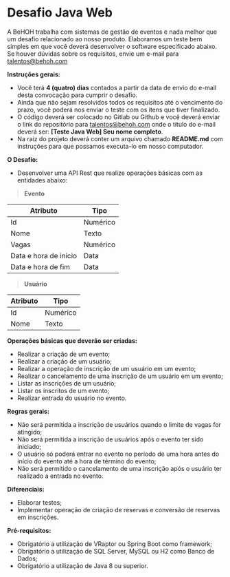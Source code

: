 # Desafio Java Web

A BeHOH trabalha com sistemas de gestão de eventos e nada melhor que um desafio relacionado ao nosso produto. Elaboramos um teste bem simples em que você deverá desenvolver o software especificado abaixo. Se houver dúvidas sobre os requisitos, envie um e-mail para talentos@behoh.com 

**Instruções gerais:**
* Você terá **4 (quatro) dias** contados a partir da data de envio do e-mail desta convocação para cumprir o desafio.
* Ainda que não sejam resolvidos todos os requisitos até o vencimento do prazo, você poderá nos enviar o teste com os itens que tiver finalizado.
* O código deverá ser colocado no Gitlab ou Github e você deverá enviar o link do repositório para talentos@behoh.com onde o título do e-mail deverá ser: **[Teste Java Web] Seu nome completo**.
* Na raiz do projeto deverá conter um arquivo chamado **README.md** com instruções para que possamos executa-lo em nosso computador.

**O Desafio:**
*  Desenvolver uma API Rest que realize operações básicas com as entidades abaixo:

> **Evento** 

| Atributo | Tipo |
| ------ | ------ |
| Id | Numérico |
| Nome | Texto |
| Vagas | Numérico |
| Data e hora de início | Data |
| Data e hora de fim | Data |

> **Usuário** 

| Atributo | Tipo |
| ------ | ------ |
| Id | Numérico |
| Nome | Texto |

**Operações básicas que deverão ser criadas:**
* Realizar a criação de um evento;
* Realizar a criação de um usuário;
* Realizar a operação de inscrição de um usuário em um evento;
* Realizar o cancelamento de uma inscrição de um usuário em um evento;
* Listar as inscrições de um usuário;
* Listar os inscritos de um evento;
* Realizar entrada do usuário no evento.

**Regras gerais:**
* Não será permitida a inscrição de usuários quando o limite de vagas for atingido;
* Não será permitida a inscrição de usuários após o evento ter sido iniciado;
* O usuário só poderá entrar no evento no período de uma hora antes do início do evento até a hora de término do evento;
* Não será permitido o cancelamento de uma inscrição após o usuário ter realizado a entrada no evento.

**Diferenciais:**
* Elaborar testes;
* Implementar operação de criação de reservas e conversão de reservas em inscrições.

**Pré-requisitos:**
* Obrigatório a utilização de VRaptor ou Spring Boot como framework;
* Obrigatório a utilização de SQL Server, MySQL ou H2 como Banco de Dados;
* Obrigatório a utilização de Java 8 ou superior.

